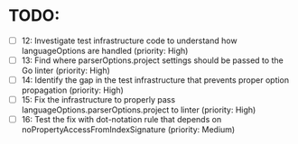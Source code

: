 # TODO:

- [ ] 12: Investigate test infrastructure code to understand how languageOptions are handled (priority: High)
- [ ] 13: Find where parserOptions.project settings should be passed to the Go linter (priority: High)
- [ ] 14: Identify the gap in the test infrastructure that prevents proper option propagation (priority: High)
- [ ] 15: Fix the infrastructure to properly pass languageOptions.parserOptions.project to linter (priority: High)
- [ ] 16: Test the fix with dot-notation rule that depends on noPropertyAccessFromIndexSignature (priority: Medium)
